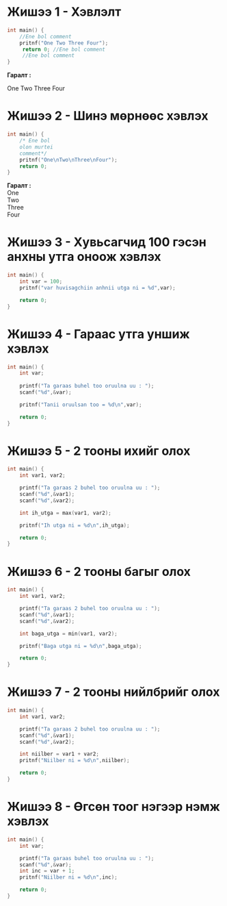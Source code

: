 # Жишээ 1 - Хэвлэлт 

```c
int main() {
    //Ene bol comment
    pritnf("One Two Three Four");  
     return 0; //Ene bol comment
     //Ene bol comment
}
```
**Гаралт :** 

One Two Three Four


# Жишээ 2 - Шинэ мөрнөөс хэвлэх
```c
int main() {
    /* Ene bol 
    olon murtei 
    comment*/
    pritnf("One\nTwo\nThree\nFour");  
    return 0;
}
```
**Гаралт :** <br>
One <br>
Two <br>
Three <br>
Four<br>

# Жишээ 3 - Хувьсагчид 100 гэсэн анхны утга оноож хэвлэх
```c
int main() {
    int var = 100;
    pritnf("var huvisagchiin anhnii utga ni = %d",var);

    return 0;
}
```

# Жишээ 4 - Гараас утга уншиж хэвлэх
```c
int main() {
    int var;
    
    printf("Ta garaas buhel too oruulna uu : ");
    scanf("%d",&var);

    pritnf("Tanii oruulsan too = %d\n",var);

    return 0;
}
```

# Жишээ 5 - 2 тооны ихийг олох
```c
int main() {
    int var1, var2;

    printf("Ta garaas 2 buhel too oruulna uu : ");
    scanf("%d",&var1);
    scanf("%d",&var2);

    int ih_utga = max(var1, var2);

    pritnf("Ih utga ni = %d\n",ih_utga);

    return 0;
}
```
# Жишээ 6 - 2 тооны багыг олох
```c
int main() {
    int var1, var2;

    printf("Ta garaas 2 buhel too oruulna uu : ");
    scanf("%d",&var1);
    scanf("%d",&var2);

    int baga_utga = min(var1, var2);

    pritnf("Baga utga ni = %d\n",baga_utga);

    return 0;
}
```

# Жишээ 7 - 2 тооны нийлбрийг олох
```c
int main() {
    int var1, var2;

    printf("Ta garaas 2 buhel too oruulna uu : ");
    scanf("%d",&var1);
    scanf("%d",&var2);

    int niilber = var1 + var2;
    pritnf("Niilber ni = %d\n",niilber);

    return 0;
}
```

# Жишээ 8 - Өгсөн тоог нэгээр нэмж хэвлэх
```c
int main() {
    int var;

    printf("Ta garaas buhel too oruulna uu : ");
    scanf("%d",&var);
    int inc = var + 1;
    pritnf("Niilber ni = %d\n",inc);

    return 0;
}
```